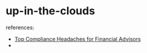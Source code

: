 # up-in-the-clouds

references:
* [Top Compliance Headaches for Financial Advisors](https://www.investopedia.com/articles/financial-advisors/120115/top-compliance-headaches-financial-advisors.asp)
* 